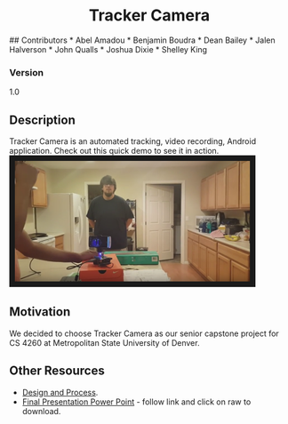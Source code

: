 <h1 align="center">Tracker Camera</h1>
## Contributors 
* Abel Amadou
* Benjamin Boudra
* Dean Bailey 
* Jalen Halverson
* John Qualls
* Joshua Dixie
* Shelley King

### Version
1.0

## Description
Tracker Camera is an automated tracking, video recording, Android application. Check out this quick demo to see it in action. <a href="https://www.youtube.com/watch?feature=player_embedded&v=d1SqB0wakYI&feature=youtu.be" target="_blank"><img src="https://github.com/jdixie/Tracker-Camera/blob/master/video-image.png" alt="Demo Video" width="423" height="217" border="10"/></a>

## Motivation
We decided to choose Tracker Camera as our senior capstone project for CS 4260 at Metropolitan State University of Denver.

## Other Resources
* [Design and Process](https://tree.taiga.io/project/alton09-tracker-camera/wiki/home).
* [Final Presentation Power Point](https://github.com/jdixie/Tracker-Camera/blob/master/Tracker%20Camera%20Presentation.pptx) - follow link and click on raw to download.
